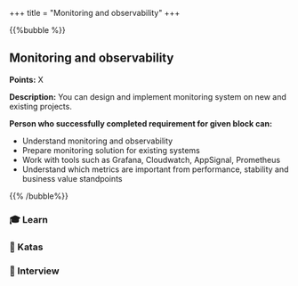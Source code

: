 +++
title = "Monitoring and observability"
+++

{{%bubble %}}

## Monitoring and observability

**Points:** X

**Description:** You can design and implement monitoring system on new and existing projects.

**Person who successfully completed requirement for given block can:**

- Understand monitoring and observability
- Prepare monitoring solution for existing systems
- Work with tools such as Grafana, Cloudwatch, AppSignal, Prometheus
- Understand which metrics are important from performance, stability and business value standpoints

{{% /bubble%}}

### 🎓 Learn
### 📝 Katas
### 🎤 Interview

